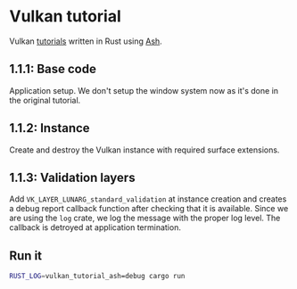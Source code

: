 # Vulkan tutorial

Vulkan [tutorials][0] written in Rust using [Ash][1].

## 1.1.1: Base code

Application setup. We don't setup the window system now as it's done in 
the original tutorial.

## 1.1.2: Instance

Create and destroy the Vulkan instance with required surface extensions.

## 1.1.3: Validation layers

Add `VK_LAYER_LUNARG_standard_validation` at instance creation and creates
a debug report callback function after checking that it is available. 
Since we are using the `log` crate, we log the message with the proper log level.
The callback is detroyed at application termination.

## Run it

```sh
RUST_LOG=vulkan_tutorial_ash=debug cargo run
```

[0]: https://vulkan-tutorial.com/Introduction
[1]: https://github.com/MaikKlein/ash
